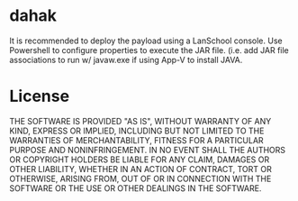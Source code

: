# dahak

It is recommended to deploy the payload using a LanSchool console. Use Powershell to configure properties to execute the JAR file. (i.e. add JAR file associations to run w/ javaw.exe if using App-V to install JAVA.

# License

THE SOFTWARE IS PROVIDED "AS IS", WITHOUT WARRANTY OF ANY KIND, EXPRESS OR
IMPLIED, INCLUDING BUT NOT LIMITED TO THE WARRANTIES OF MERCHANTABILITY,
FITNESS FOR A PARTICULAR PURPOSE AND NONINFRINGEMENT. IN NO EVENT SHALL THE
AUTHORS OR COPYRIGHT HOLDERS BE LIABLE FOR ANY CLAIM, DAMAGES OR OTHER
LIABILITY, WHETHER IN AN ACTION OF CONTRACT, TORT OR OTHERWISE, ARISING FROM,
OUT OF OR IN CONNECTION WITH THE SOFTWARE OR THE USE OR OTHER DEALINGS IN THE
SOFTWARE.
